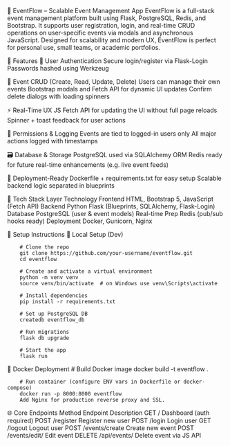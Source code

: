 📅 EventFlow – Scalable Event Management App
		EventFlow is a full-stack event management platform built using Flask, PostgreSQL, Redis, and Bootstrap.
		It supports user registration, login, and real-time CRUD operations on user-specific events via modals and asynchronous JavaScript.
		Designed for scalability and modern UX, EventFlow is perfect for personal use, small teams, or academic portfolios.

🚀 Features
🔐 User Authentication
		Secure login/register via Flask-Login
		Passwords hashed using Werkzeug

📅 Event CRUD (Create, Read, Update, Delete)
		Users can manage their own events
		Bootstrap modals and Fetch API for dynamic UI updates
		Confirm delete dialogs with loading spinners

⚡ Real-Time UX
		JS Fetch API for updating the UI without full page reloads
		Spinner + toast feedback for user actions

🧠 Permissions & Logging
		Events are tied to logged-in users only
		All major actions logged with timestamps

🗃️ Database & Storage
		PostgreSQL used via SQLAlchemy ORM
		Redis ready for future real-time enhancements (e.g. live event feeds)

🐳 Deployment-Ready
		Dockerfile + requirements.txt for easy setup
		Scalable backend logic separated in blueprints

🧰 Tech Stack
		Layer	Technology
		Frontend	HTML, Bootstrap 5, JavaScript (Fetch API)
		Backend	Python Flask (Blueprints, SQLAlchemy, Flask-Login)
		Database	PostgreSQL (user & event models)
		Real-time Prep	Redis (pub/sub hooks ready)
		Deployment	Docker, Gunicorn, Nginx

🧪 Setup Instructions
		🧱 Local Setup (Dev)
		
		# Clone the repo
		git clone https://github.com/your-username/eventflow.git
		cd eventflow
		
		# Create and activate a virtual environment
		python -m venv venv
		source venv/bin/activate  # on Windows use venv\Scripts\activate
		
		# Install dependencies
		pip install -r requirements.txt

		# Set up PostgreSQL DB
		createdb eventflow_db
		
		# Run migrations
		flask db upgrade
		
		# Start the app
		flask run
		
🐳 Docker Deployment
		# Build Docker image
		docker build -t eventflow .

		# Run container (configure ENV vars in Dockerfile or docker-compose)
		docker run -p 8000:8000 eventflow
		Add Nginx for production reverse proxy and SSL.

🌐 Core Endpoints
		Method	Endpoint	Description
		GET	/	Dashboard (auth required)
		POST	/register	Register new user
		POST	/login	Login user
		GET	/logout	Logout user
		POST	/events/create	Create new event
		POST	/events/edit/<id>	Edit event
		DELETE	/api/events/<id>	Delete event via JS API
